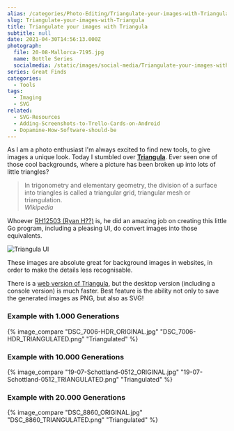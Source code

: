 ```yaml
---
alias: /categories/Photo-Editing/Triangulate-your-images-with-Triangula/index.html
slug: Triangulate-your-images-with-Triangula
title: Triangulate your images with Triangula
subtitle: null
date: 2021-04-30T14:56:13.000Z
photograph:
  file: 20-08-Mallorca-7195.jpg
  name: Bottle Series
  socialmedia: /static/images/social-media/Triangulate-your-images-with-Triangula.png
series: Great Finds
categories:
  - Tools
tags:
  - Imaging
  - SVG
related:
  - SVG-Resources
  - Adding-Screenshots-to-Trello-Cards-on-Android
  - Dopamine-How-Software-should-be
---
```


As I am a photo enthusiast I'm always excited to find new tools, to give images a unique look. Today I stumbled over [**Triangula**](https://github.com/RH12503/triangula). Ever seen one of those cool backgrounds, where a picture has been broken up into lots of little triangles?

> In trigonometry and elementary geometry, the division of a surface into triangles is called a triangular grid, triangular mesh or triangulation.   
> *Wikipedia*

Whoever [RH12503 (Ryan H??)](https://github.com/RH12503) is, he did an amazing job on creating this little Go program, including a pleasing UI, do convert images into those equivalents.

<!-- more -->

![Triangula UI](triangula.gif)

These images are absolute great for background images in websites, in order to make the details less recognisable.

There is a [web version of Triangula](https://rh12503.github.io/triangula/), but the desktop version (including a console version) is much faster. Best feature is the ability not only to save the generated images as PNG, but also as SVG!

### Example with 1.000 Generations

{% image_compare
  "DSC_7006-HDR_ORIGINAL.jpg"
  "DSC_7006-HDR_TRIANGULATED.png"
  "Triangulated"
%}

### Example with 10.000 Generations

{% image_compare
  "19-07-Schottland-0512_ORIGINAL.jpg"
  "19-07-Schottland-0512_TRIANGULATED.png"
  "Triangulated"
%}

### Example with 20.000 Generations

{% image_compare
  "DSC_8860_ORIGINAL.jpg"
  "DSC_8860_TRIANGULATED.png"
  "Triangulated"
%}
